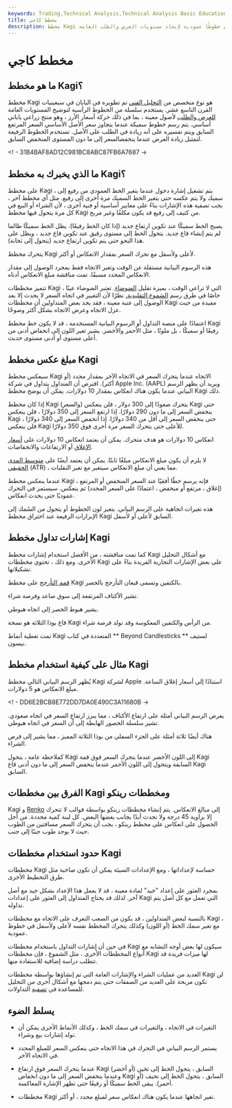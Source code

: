 ```yaml
---
keywords: Trading,Technical Analysis,Technical Analysis Basic Education
title: مخطط كاجي
description: مخطط Kagi هو أداة تحليل فني تم تطويرها في اليابان في سبعينيات القرن التاسع عشر. يستخدم خطوطًا عمودية لإيجاد مستويات العرض والطلب العامة.
---
```


# مخطط كاجي
## ما هو مخطط Kagi؟

مخطط Kagi هو نوع متخصص من [التحليل الفني](/technicalanalysis) تم تطويره في اليابان في سبعينيات القرن التاسع عشر. يستخدم سلسلة من الخطوط الرأسية لتوضيح المستويات العامة [للعرض والطلب](/law-of-supply-demand) لأصول معينة ، بما في ذلك حركة أسعار الأرز ، وهو منتج زراعي ياباني أساسي. يتم رسم خطوط سميكة عندما يتجاوز سعر الأصل الأساسي السعر المرتفع السابق ويتم تفسيره على أنه زيادة في الطلب على الأصل. تستخدم الخطوط الرفيعة لتمثيل زيادة العرض عندما ينخفض ​​السعر إلى ما دون المستوى المنخفض السابق.

<! - 31B4BAF8AD12C981BC8ABC87FB6A7687 ->

## ما الذي يخبرك به مخطط Kagi؟

على مخطط Kagi ، يتم تشغيل إشارة دخول عندما يتغير الخط العمودي من رفيع إلى سميك ولا يتم عكسه حتى يتغير الخط السميك مرة أخرى إلى رفيع. مثل أي مخطط آخر ، يجب تصفية هذه الإشارات بناءً على معايير أساسية أو فنية أخرى ، لأن الشراء أو البيع في كل مرة يتحول فيها مخطط Kagi من كثيف إلى رفيع قد يكون مكلفًا وغير مربح.

يصبح الخط سميكًا عند تكوين ارتفاع جديد (إذا كان الخط رفيعًا). يظل الخط سميكًا طالما لم يتم إنشاء قاع جديد. يتحول الخط إلى مستوى رقيق عند تكوين قاع جديد ، ويظل على هذا النحو حتى يتم تكوين ارتفاع جديد (يتحول إلى ثخانة).

يتحرك مخطط Kagi لأعلى ولأسفل مع تحرك السعر بمقدار الانعكاس أو أكثر.

هذه الرسوم البيانية مستقلة عن الوقت وتغير الاتجاه فقط بمجرد الوصول إلى مقدار الانعكاس المحدد مسبقًا. تمت مناقشة مبلغ الانعكاس أدناه.

تتميز مخططات Kagi ، التي لا تراعي الوقت ، بميزة تقليل [الضوضاء](/noise). تعتبر الضوضاء عيبًا خاصًا في طرق رسم [الشموع التقليدية.](/candlestick) نظرًا لأن التغيير في اتجاه السعر لا يحدث إلا بعد الوصول إلى عتبة معينة ، فقد يجد بعض المتداولين أن مخططات Kagi مفيدة من حيث عزل الاتجاه وعرض الاتجاه بشكل أكثر وضوحًا.

اعتمادًا على منصة التداول أو الرسوم البيانية المستخدمة ، قد لا يكون خط مخطط Kagi رفيعًا أو سميكًا ، بل ملونًا ، مثل الأحمر والأخضر. يشير تغير اللون إلى انخفاض أدنى من أعلى مستوى أو أدنى مستوى حديث.

## مبلغ عكس مخطط Kagi

سيعكس مخطط Kagi الاتجاه عندما يتحرك السعر في الاتجاه الآخر بمقدار محدد (أو أكثر). افترض أن المتداول يتداول في شركة Apple Inc. (AAPL) ويريد أن يظهر الرسم البياني عندما يكون هناك انعكاس بمقدار 10 دولارات. يمكن أن يوضح مخطط Kagi ذلك.

إذا كان مخطط Kagi (والسعر) يتحرك صعودًا إلى 300 دولار ، فلن ينعكس Kagi حتى ينخفض السعر إلى ما دون 290 دولارًا. إذا ارتفع السعر إلى 350 دولارًا ، فلن ينعكس Kagi حتى ينخفض السعر إلى أقل من 340 دولارًا. إذا انخفض السعر إلى 340 دولارًا ، فلن ينعكس Kagi للأعلى حتى يتحرك السعر مرة أخرى فوق 350 دولارًا.

انعكاس 10 دولارات هو هدف متحرك. يمكن أن يعتمد انعكاس 10 دولارات على [أسعار الإغلاق](/closingprice) أو الارتفاعات والانخفاضات.

لا يلزم أن يكون مبلغ الانعكاس مبلغًا ثابتًا. يمكن أن يعتمد أيضًا على [متوسط المدى الحقيقي](/atr) (ATR) ، مما يعني أن مبلغ الانعكاس سيتغير مع تغير التقلبات.

عندما ينعكس مخطط Kagi ، فإنه يرسم خطًا أفقيًا عند السعر المنخفض أو المرتفع (إغلاق ، مرتفع أو منخفض ، اعتمادًا على السعر المحدد) ثم ينعكس. سيستمر في التحرك عموديًا حتى يحدث انعكاس.

هذه تغيرات اتجاهية على الرسم البياني. يتغير لون الخطوط أو يتحول من السُمك إلى الإبرازات الرفيعة عند اختراق مخطط Kagi السابق لأعلى أو لأسفل.

## إشارات تداول مخطط Kagi

كما تمت مناقشته ، من الأفضل استخدام إشارات مخطط Kagi مع أشكال التحليل الأخرى. ومع ذلك ، تحتوي مخططات Kagi على بعض الإشارات التجارية الفريدة بناءً على تشكيلاتها.

[قمم التأرجح](/swinghigh) على مخطط Kagi بالكتفين وتسمى قيعان التأرجح بالخصر.

تشير الأكتاف المرتفعة إلى سوق صاعد وفرصة شراء.

يشير هبوط الخصر إلى اتجاه هبوطي.

قاع بوذا الثلاثة هو نسخة Kagi من الرأس والكتفين المعكوسة وقد تولد فرصة شراء.

تمت تغطية أنماط Kagi المتعددة في كتاب ** Beyond Candlesticks ** لستيف نيسون.

## مثال على كيفية استخدام مخطط Kagi

يُظهر الرسم البياني التالي مخطط Kagi لشركة Apple استنادًا إلى أسعار إغلاق الساعة. مبلغ الانعكاس هو 5 دولارات.

<! - DD6E2BCB8E772DD7DA0E490C3A11680B ->

يعرض الرسم البياني أمثلة على ارتفاع الأكتاف ، مما يبرز ارتفاع السعر في اتجاه صعودي. تشير سلسلة الخصور الهابطة إلى أن السعر في اتجاه هبوطي.

هناك أيضًا ثلاثة أمثلة على الجزء السفلي من بوذا الثلاثة المميز ، مما يشير إلى فرص الشراء.

كملاحظة عامة ، يتحول Kagi إلى اللون الأخضر عندما يتحرك السعر فوق قمة Kagi السابقة ويتحول إلى اللون الأحمر عندما ينخفض السعر إلى ما دون أدنى قاع Kagi السابق.

## الفرق بين مخططات Kagi ومخططات رينكو

Kagi و [Renko](/renkochart) إلى مبالغ الانعكاس. يتم إنشاء مخططات رينكو بواسطة قوالب لا تتحرك إلا بزاوية 45 درجة ولا تحدث أبدًا بجانب بعضها البعض. كل لبنة كمية محددة. من أجل الحصول على انعكاس على مخطط رينكو ، يجب أن يتحرك السعر مسافتين من الطوب حيث لا يوجد طوب جنبًا إلى جنب.

## حدود استخدام مخططات Kagi

مخططات Kagi حساسة لإعداداتها ، ومع الإعدادات السيئة يمكن أن تكون صاخبة مثل طرق التخطيط الأخرى.

بمجرد العثور على إعداد "جيد" لمادة معينة ، قد لا يعمل هذا الإعداد بشكل جيد مع أصل آخر. لذلك قد يحتاج المتداول إلى العثور على إعدادات Kagi التي تعمل مع كل أصل يتم تداوله.

بالنسبة لبعض المتداولين ، قد يكون من الصعب التعرف على الاتجاه مع مخططات Kagi ، مع تغير سمك الخط (أو اللون) وكذلك يتحرك المخطط نفسه لأعلى ولأسفل في خطوط عمودية.

في حين أن إشارات التداول باستخدام مخططات Kagi سيكون لها بعض أوجه التشابه مع أنواع المخططات الأخرى ، مثل الشموع ، فإن مخططات Kagi لها ميزات فريدة قد تتطلب دراسة إضافية للاستفادة منها.

العديد من عمليات الشراء والإشارات العامة التي تم إنشاؤها بواسطة مخططات Kagi لن تكون مربحة على العديد من الصفقات حتى يتم دمجها مع أشكال أخرى من التحليل للمساعدة في [تصفية](/filterrule) التداولات.

## يسلط الضوء

- التغيرات في الاتجاه ، والتغيرات في سمك الخط ، وكذلك الأنماط الأخرى يمكن أن تولد إشارات بيع وشراء.

- يستمر الرسم البياني في التحرك في هذا الاتجاه حتى ينعكس السعر للمبلغ المحدد في الاتجاه الآخر.

- عندما يتحرك السعر فوق ارتفاع Kagi السابق ، يتحول الخط إلى ثخين (أو أخضر) وعندما ينخفض السعر إلى ما دون انخفاض Kagi السابق ، يتحول الخط إلى نحيف (أو أحمر). يبقى الخط سميكًا أو رفيعًا حتى تظهر الإشارة المعاكسة.

- مخططات Kagi تغير اتجاهها عندما يكون هناك انعكاس سعر لمبلغ محدد ، أو أكثر.

